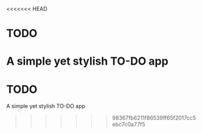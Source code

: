 <<<<<<< HEAD
# TODO
A simple yet stylish TO-DO app
=======
# TODO
A simple yet stylish TO-DO app
>>>>>>> 98367fb6211f86539ff65f2017cc5ebc7c0a77f5
